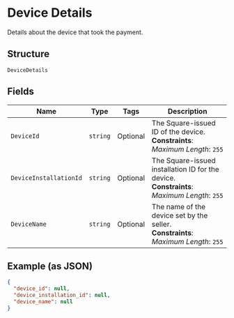 
# Device Details

Details about the device that took the payment.

## Structure

`DeviceDetails`

## Fields

| Name | Type | Tags | Description |
|  --- | --- | --- | --- |
| `DeviceId` | `string` | Optional | The Square-issued ID of the device.<br>**Constraints**: *Maximum Length*: `255` |
| `DeviceInstallationId` | `string` | Optional | The Square-issued installation ID for the device.<br>**Constraints**: *Maximum Length*: `255` |
| `DeviceName` | `string` | Optional | The name of the device set by the seller.<br>**Constraints**: *Maximum Length*: `255` |

## Example (as JSON)

```json
{
  "device_id": null,
  "device_installation_id": null,
  "device_name": null
}
```

